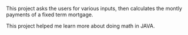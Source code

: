 This project asks the users for various inputs, then calculates the montly payments of a fixed term mortgage.

This project helped me learn more about doing math in JAVA.
